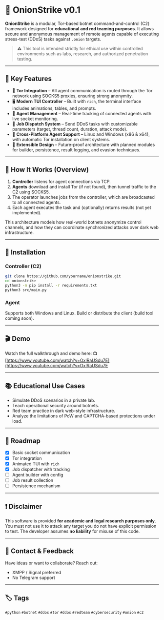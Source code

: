 # 🧅 OnionStrike v0.1

**OnionStrike** is a modular, Tor-based botnet command-and-control (C2) framework designed for **educational and red teaming purposes**. It allows secure and anonymous management of remote agents capable of executing stress-test (DDoS) tasks against `.onion` targets.

> ⚠️ This tool is intended strictly for ethical use within controlled environments such as labs, research, and authorized penetration testing.

---

## 🎯 Key Features

- 🧠 **Tor Integration** – All agent communication is routed through the Tor network using SOCKS5 proxies, ensuring strong anonymity.
- 🖥️ **Modern TUI Controller** – Built with `rich`, the terminal interface includes animations, tables, and prompts.
- 🤖 **Agent Management** – Real-time tracking of connected agents with live socket monitoring.
- 🧩 **Job Dispatch System** – Send DDoS tasks with customizable parameters (target, thread count, duration, attack mode).
- 🔧 **Cross-Platform Agent Support** – Linux and Windows (x86 & x64), with automatic Tor installation on client systems.
- 🧱 **Extensible Design** – Future-proof architecture with planned modules for builder, persistence, result logging, and evasion techniques.

---

## 🧪 How It Works (Overview)

1. **Controller** listens for agent connections via TCP.
2. **Agents** download and install Tor (if not found), then tunnel traffic to the C2 using SOCKS5.
3. The operator launches jobs from the controller, which are broadcasted to all connected agents.
4. Each agent executes the task and (optionally) returns results (not yet implemented).

This architecture models how real-world botnets anonymize control channels, and how they can coordinate synchronized attacks over dark web infrastructure.

---

## 🧰 Installation

### Controller (C2)
```bash
git clone https://github.com/yourname/onionstrike.git
cd onionstrike
python3 -m pip install -r requirements.txt
python3 src/main.py
````

### Agent

Supports both Windows and Linux. Build or distribute the client (build tool coming soon).

---

## 🎬 Demo

Watch the full walkthrough and demo here:
📺 [https://www.youtube.com/watch?v=OxIRaUSdu7E](https://www.youtube.com/watch?v=OxIRaUSdu7E

---

## 📚 Educational Use Cases

* Simulate DDoS scenarios in a private lab.
* Teach operational security around botnets.
* Red team practice in dark web-style infrastructure.
* Analyze the limitations of PoW and CAPTCHA-based protections under load.

---

## 📌 Roadmap

* [x] Basic socket communication
* [x] Tor integration
* [x] Animated TUI with `rich`
* [x] Job dispatcher with tracking
* [ ] Agent builder with config
* [ ] Job result collection
* [ ] Persistence mechanism

---

## ❗ Disclaimer

This software is provided **for academic and legal research purposes only**.
You must not use it to attack any target you do not have explicit permission to test.
The developer assumes **no liability** for misuse of this code.

---

## 🧷 Contact & Feedback

Have ideas or want to collaborate? Reach out:

* XMPP / Signal preferred
* No Telegram support

---

## 🏷️ Tags

`#python` `#botnet` `#ddos` `#tor` `#ddos` `#redteam` `#cybersecurity` `#onion` `#c2`


